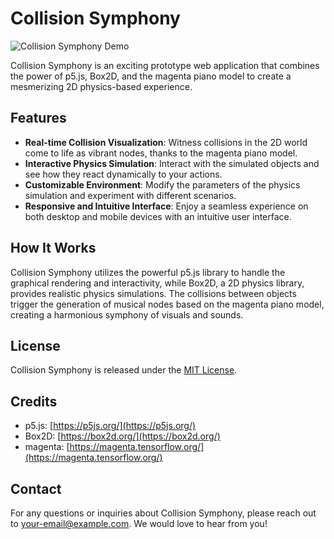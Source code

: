 # Collision Symphony

![Collision Symphony Demo](demo.gif)

Collision Symphony is an exciting prototype web application that combines the power of p5.js, Box2D, and the magenta piano model to create a mesmerizing 2D physics-based experience. 

## Features

- **Real-time Collision Visualization**: Witness collisions in the 2D world come to life as vibrant nodes, thanks to the magenta piano model.
- **Interactive Physics Simulation**: Interact with the simulated objects and see how they react dynamically to your actions.
- **Customizable Environment**: Modify the parameters of the physics simulation and experiment with different scenarios.
- **Responsive and Intuitive Interface**: Enjoy a seamless experience on both desktop and mobile devices with an intuitive user interface.

## How It Works

Collision Symphony utilizes the powerful p5.js library to handle the graphical rendering and interactivity, while Box2D, a 2D physics library, provides realistic physics simulations. The collisions between objects trigger the generation of musical nodes based on the magenta piano model, creating a harmonious symphony of visuals and sounds.

## License

Collision Symphony is released under the [MIT License](LICENSE).

## Credits

- p5.js: [https://p5js.org/](https://p5js.org/)
- Box2D: [https://box2d.org/](https://box2d.org/)
- magenta: [https://magenta.tensorflow.org/](https://magenta.tensorflow.org/)

## Contact

For any questions or inquiries about Collision Symphony, please reach out to [your-email@example.com](mailto:your-email@example.com). We would love to hear from you!
